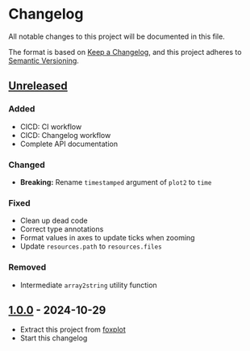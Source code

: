 # Changelog

All notable changes to this project will be documented in this file.

The format is based on [Keep a Changelog](https://keepachangelog.com/en/1.0.0/),
and this project adheres to [Semantic Versioning](https://semver.org/spec/v2.0.0.html).

## [Unreleased]

### Added

- CICD: CI workflow
- CICD: Changelog workflow
- Complete API documentation

### Changed

- **Breaking:** Rename `timestamped` argument of `plot2` to `time`

### Fixed

- Clean up dead code
- Correct type annotations
- Format values in axes to update ticks when zooming
- Update `resources.path` to `resources.files`

### Removed

- Intermediate `array2string` utility function

## [1.0.0] - 2024-10-29

- Extract this project from [foxplot](https://github.com/stephane-caron/foxplot)
- Start this changelog

[unreleased]: https://github.com/stephane-caron/foxplot/compare/v1.0.0...HEAD
[1.0.0]: https://github.com/stephane-caron/foxplot/releases/tag/v1.0.0
